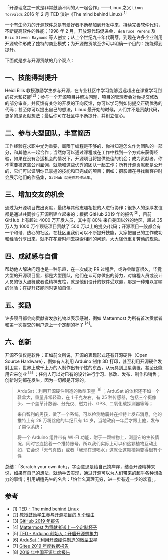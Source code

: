 「开源理念之一就是非常鼓励不同的人一起合作」——Linux 之父 `Linus Torvalds` 2016 年 2 月 TED 演讲《The mind behind Linux》<sup>[1]</sup>

一个有生命力的开源软件总是有爱好者不断参加到开发中来，持续完善软件代码，不断提高软件的性能；1998 年 2 月，开放源代码促进会，由 `Bruce Perens` 及 `Eric Steven Raymond` 等人创立；从上个世纪九十年代萌芽，到现在许多企业利用开源软件形成了独特的商业模式；为开源做贡献至少可以明确一个目的：技能得到提升。

下面就是参与开源贡献的几个观点：

## 一、技能得到提升

Heidi Ellis 教授激励学生参与开源，在专业社区中学习能够远远超出在课堂学习到的技术和技能<sup>[2]</sup>；参与一个开源项目并解决问题，项目的管理者会对你提交修改的部分审查，并反馈有关你的开发的正向反馈，你可以学习到如何提交正确优秀的代码；甚至你可以提出自己的想法，Linux 最开始的时候，人们并不是贡献代码，更多的是贡献想法；最后你可在社区中不断提升，并树立信心。

## 二、参与大型团队，丰富简历

工作经验在求职中尤为重要，局限于编程是不够的，你得知道怎么作为团队的一部分，和其他人一起合作；当然你可以通过课程或在工作中找到一个方式来获得经验，如果在没有合适机会的情况下，开源项目将提供绝佳的机会；成为贡献者，你不需要被这些公司雇佣，就能和这些优秀的团队一起工作；所有开源贡献都是公开的，它们可以证明你已掌握的技能和已完成的项目；例如：摄影师在寻找新客户时会展示他们的作品集，`GitHub 就是你的作品集`。

## 三、增加交友的机会

通过为开源项目做出贡献，最终与其他志趣相投的人进行协作；很多人的深厚友谊都是通过共同参与开源所建立起来的；根据 GitHub 2019 年的报告<sup>[3]</sup>，目前 GitHub 上有超过 4000 万开发人员，其中有 80% 来自美国以外的地区，超过 35 万人为 1000 万个顶级项目贡献了 500 万以上的提交/代码；开源项目一般都会有一个和谐、热心的社区，在社区里我们可以不断提升技能，大家把自己的工作成功和经验分享出来，就不在花费时间去探索相同的问题，大大降低重复劳动的现象。

## 四、成就感与自信

帮助他人解决问题也是一种乐趣，在一次成功 PR 过程后，或许会暗喜很久，毕竟大型的开源项目里，都是大型团队，他们在认可你做出的努力，对编程人员或设计人员的很大鼓舞或者说精神支柱，就是他们设计的软件受欢迎，那是一种难以言喻的体验；在提升技能同时更加自信。

## 五、奖励

许多项目都会向贡献者发放礼物以表示感谢，例如 Mattermost 为所有首次贡献者和第一次提交的用户送上一个定制的杯子 <sup>[4]</sup>。

## 六、创新

开源不仅仅是软件；正如前文所说，开源的表现形式还有开源硬件（Open Source Hardware），例如有人利用 Arduino 制作 3D 打印，甚至利用开源硬件发射卫星，世界上成千上万的人制作出有个性的东西，从玩具到卫星装置，甚至还能用它来创业 <sup>[5]</sup> ；任何人可以对已有的设计进行学习、修改、发布、制作和销售；创新时刻都在发生，因为一切都是开源的。

> ArduSat：利用开源硬件制造的微型卫星 <sup>[6]</sup> ；ArduSat 的体积还不如一个鞋盒大，重量非常轻盈，在 1 千克左右。有 25 种传感器，包括三个摄像头、一个盖革计数器、分光仪、磁力计、GPS、二氧化碳探测器等等；
>
> 来自智利的男孩，做了一个系统，可以检测地震并在推特上发布消息，他的推特上有 28 万粉丝他的年纪只有 14 岁，当地政府一年后才跟上他，发布了类似系统；
>
> 将一个 Arduino 组件带有 WI-FI 功能，附于一颗植物上，测量它的生长情况，同时它连接着一个推特账号，所以我们实际上可以和这颗植物互动比如，它会说「天气真热」或者「我现在想喝水」这就让这颗植物变得很有个性

总结：「Scratch your own itch」，字面意思是给自己挠痒痒，结合开源精神来说，如果有自己的想法，就动手去实现，通过开源可以为人们带来的超乎各种想象力的事情；引用胡适先生的名言：「怕什么真理无穷，进一步有近一步的欢喜」。

## 参考

- [1] [TED - The mind behind Linux](https://www.ted.com/talks/linus_torvalds_the_mind_behind_linux)
- [2] [教授鼓励学生参与开源项目的 5 个理由](https://opensource.com/education/16/8/5-reasons-student-involvement-open-source)
- [3] [GitHub 2019 年报告](https://octoverse.github.com/)
- [4] [Mattermost 为贡献者送上一个定制杯子](https://forum.mattermost.org/t/limited-edition-mattermost-mugs/143)
- [5] [TED - Arduino 创始人：开启开源想象力](https://www.ted.com/talks/massimo_banzi_how_arduino_is_open_sourcing_imagination/transcript?language=zh-cn)
- [6] [ArduSat：利用开源硬件制造的微型卫星](https://www.oschina.net/news/30306/ardusat)
- [7] [Gitee 2019 年度数据报告](https://oschina.gitee.io/gitee-2019-annual-report/?utm_source=osc_news)
- [8] [2019 年中国开源年度报告](https://www.oschina.net/feed/ad5cf552766f80930a1c1287a10e7be0)